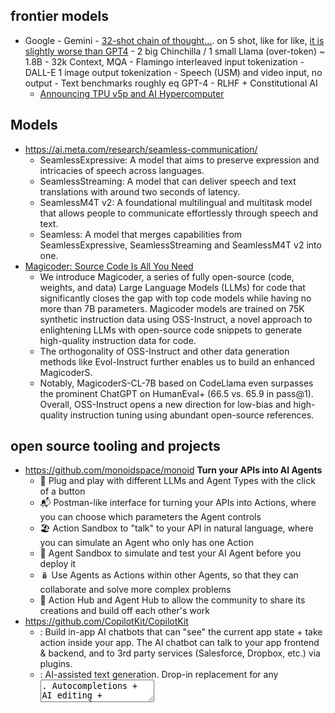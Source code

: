 
## frontier models

- Google
		- Gemini
			- [32-shot chain of thought...](https://twitter.com/brickroad7/status/1732462906187325644). on 5 shot, like for like, [it is slightly worse than GPT4](https://twitter.com/_philschmid/status/1732435791358410863)
			-   2 big Chinchilla / 1 small Llama (over-token) ~ 1.8B 
			- 32k Context, MQA
			- Flamingo interleaved input tokenization 
			- DALL-E 1 image output tokenization 
			- Speech (USM) and video input, no output 
			- Text benchmarks roughly eq GPT-4 
			- RLHF + Constitutional AI
	- [Announcing TPU v5p and AI Hypercomputer](https://cloud.google.com/blog/products/ai-machine-learning/introducing-cloud-tpu-v5p-and-ai-hypercomputer)

## Models


- https://ai.meta.com/research/seamless-communication/
	- SeamlessExpressive: A model that aims to preserve expression and intricacies of speech across languages.
	- SeamlessStreaming: A model that can deliver speech and text translations with around two seconds of latency.
	- SeamlessM4T v2: A foundational multilingual and multitask model that allows people to communicate effortlessly through speech and text.
	- Seamless: A model that merges capabilities from SeamlessExpressive, SeamlessStreaming and SeamlessM4T v2 into one.
- [Magicoder: Source Code Is All You Need](https://arxiv.org/abs/2312.02120)
	- We introduce Magicoder, a series of fully open-source (code, weights, and data) Large Language Models (LLMs) for code that significantly closes the gap with top code models while having no more than 7B parameters. Magicoder models are trained on 75K synthetic instruction data using OSS-Instruct, a novel approach to enlightening LLMs with open-source code snippets to generate high-quality instruction data for code. 
	- The orthogonality of OSS-Instruct and other data generation methods like Evol-Instruct further enables us to build an enhanced MagicoderS. 
	- Notably, MagicoderS-CL-7B based on CodeLlama even surpasses the prominent ChatGPT on HumanEval+ (66.5 vs. 65.9 in pass@1). Overall, OSS-Instruct opens a new direction for low-bias and high-quality instruction tuning using abundant open-source references.

## open source tooling and projects

- https://github.com/monoidspace/monoid **Turn your APIs into AI Agents**
	- 🔌 Plug and play with different LLMs and Agent Types with the click of a button
	- 📬 Postman-like interface for turning your APIs into Actions, where you can choose which parameters the Agent controls
	- 🏖️ Action Sandbox to "talk" to your API in natural language, where you can simulate an Agent who only has one Action
	- 🤖 Agent Sandbox to simulate and test your AI Agent before you deploy it
	- 🪆 Use Agents as Actions within other Agents, so that they can collaborate and solve more complex problems
	- 🤝 Action Hub and Agent Hub to allow the community to share its creations and build off each other's work
- https://github.com/CopilotKit/CopilotKit
	- <CopilotPortal />: Build in-app AI chatbots that can "see" the current app state + take action inside your app. The AI chatbot can talk to your app frontend & backend, and to 3rd party services (Salesforce, Dropbox, etc.) via plugins.
	- <CopilotTextarea />: AI-assisted text generation. Drop-in replacement for any <textarea />. Autocompletions + AI editing + generate from scratch. Indexed on your users' content.
- https://postgresml.org/blog/introducing-the-openai-switch-kit-move-from-closed-to-open-source-ai-in-minutes
	- an open-source AI SDK (Python & JavaScript) that provides a drop-in replacement for OpenAI’s chat completion endpoint. We'd love to know what you think so we can make switching as easy as possible and get more folks on open-source.

You can swap in almost any open-source model on Huggingface. HuggingFaceH4/zephyr-7b-beta, Gryphe/MythoMax-L2-13b, teknium/OpenHermes-2.5-Mistral-7B and more.


## fundraising

- [replicate 40m series B](https://twitter.com/replicate/status/1732104158877188305)
- [extropic ai 14m seed](https://twitter.com/Extropic_AI/status/1731675230513639757)

## other launhces

- [Bing Code Interpreter for free!](https://twitter.com/MParakhin/status/1732094937368494280)
- Lume, a seed-stage startup ([https://www.lume.ai/](https://www.lume.ai/)): use AI to automatically transform your source data into any desired target schema in seconds, making onboarding client data or integrating with new systems take seconds rather than days or weeks. In other words, we use AI to automatically map data between any two data schemas, and output the transformed data to you.


## misc discussions and reads

- [Fine Tuning Mistral 7B on Magic the Gathering Drafts](https://generallyintelligent.substack.com/p/fine-tuning-mistral-7b-on-magic-the)
- [Q-Transformer: Scalable Offline Reinforcement Learning via Autoregressive Q-Functions](https://qtransformer.github.io/)
- [Jailbroken AI Chatbots Can Jailbreak Other Chatbots](https://www.scientificamerican.com/article/jailbroken-ai-chatbots-can-jailbreak-other-chatbots/)
AI chatbots can convince other chatbots to instruct users how to build bombs and cook meth


## memes

- decent safety meme https://fxtwitter.com/bitcloud/status/1731974050681909714?s=20